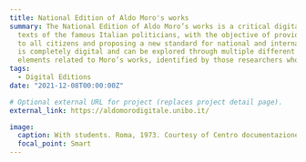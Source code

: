 ```yaml
---
title: National Edition of Aldo Moro's works
summary: The National Edition of Aldo Moro’s works is a critical digital edition of the published and unpublished 
  texts of the famous Italian politicians, with the objective of providing a cultural product that is universally available 
  to all citizens and proposing a new standard for national and international research in political communication. The Edition 
  is completely digital and can be explored through multiple different criteria based on the intertextual and contextual 
  elements related to Moro’s works, identified by those researchers who annotated them.
tags:
  - Digital Editions
date: "2021-12-08T00:00:00Z"

# Optional external URL for project (replaces project detail page).
external_link: https://aldomorodigitale.unibo.it/

image:
  caption: With students. Roma, 1973. Courtesy of Centro documentazione Archivio Flamigni, Fondo Aldo Moro, Fotografie
  focal_point: Smart
---
```


